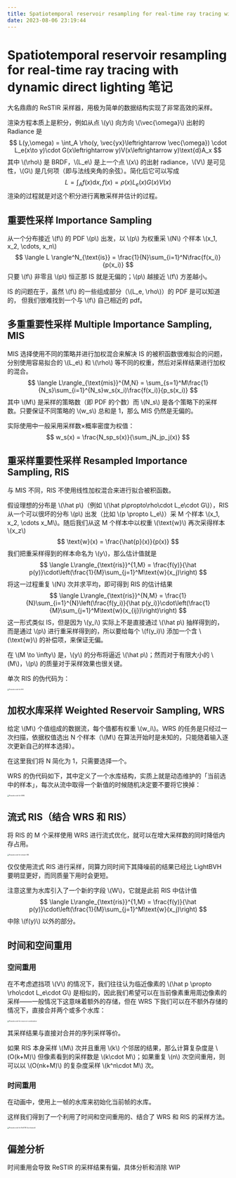 ```yaml
---
title: Spatiotemporal reservoir resampling for real-time ray tracing with dynamic direct lighting 笔记
date: 2023-08-06 23:19:44
---
```


# Spatiotemporal reservoir resampling for real-time ray tracing with dynamic direct lighting 笔记

大名鼎鼎的 ReSTIR 采样器，用极为简单的数据结构实现了非常高效的采样。

渲染方程本质上是积分，例如从点 \\(y\\) 向方向 \\(\vec{\omega}\\) 出射的 Radiance 是
$$
L(y,\omega) = \int_A \rho(y, \vec{yx}\leftrightarrow \vec{\omega}) \cdot L_e(x\to y)\cdot G(x\leftrightarrow y)V(x\leftrightarrow y)\text{d}A_x
$$
其中 \\(\rho\\) 是 BRDF，\\(L_e\\) 是上一个点 \\(x\\) 的出射 radiance，\\(V\\) 是可见性，\\(G\\) 是几何项（即与法线夹角的余弦）。简化后它可以写成
$$
L= \int_Af(x)\text{d}x, f(x) =\rho(x)L_e(x)G(x)V(x)
$$
渲染的过程就是对这个积分进行离散采样并估计的过程。

## 重要性采样 Importance Sampling

从一个分布接近 \\(f\\) 的 PDF \\(p\\) 出发，以 \\(p\\) 为权重采 \\(N\\) 个样本 \\(x_1, x_2, \cdots, x_n\\)
$$
\langle L \rangle^N_{\text{is}} = \frac{1}{N}\sum_{i=1}^N\frac{f(x_i)}{p(x_i)}
$$
只要 \\(f\\) 非零且 \\(p\\) 恒正那 IS 就是无偏的；\\(p\\) 越接近 \\(f\\) 方差越小。

IS 的问题在于，虽然 \\(f\\) 的一些组成部分（\\(L_e, \rho\\)）的 PDF 是可以知道的， 但我们很难找到一个与 \\(f\\) 自己相近的 pdf。

## 多重重要性采样 Multiple Importance Sampling, MIS

MIS 选择使用不同的策略并进行加权混合来解决 IS 的被积函数很难拟合的问题，分别使用容易拟合的 \\(L_e\\) 和 \\(\rho\\) 等不同的权重，然后对采样结果进行加权的混合。
$$
\langle L\rangle_{\text{mis}}^{M,N} = \sum_{s=1}^M\frac{1}{N_s}\sum_{i=1}^{N_s}w_s(x_i)\frac{f(x_i)}{p_s(x_i)}
$$
其中 \\(M\\) 是采样的策略数（即 PDF 的个数）而 \\(N_s\\) 是各个策略下的采样数。只要保证不同策略的 \\(w_s\\) 总和是 1，那么 MIS 仍然是无偏的。

实际使用中一般采用采样数×概率密度为权值：
$$
w_s(x) = \frac{N_sp_s(x)}{\sum_jN_jp_j(x)}
$$

 ## 重采样重要性采样 Resampled Importance Sampling, RIS

与 MIS 不同，RIS 不使用线性加权混合来进行拟合被积函数。

假设理想的分布是 \\(\hat p\\)（例如 \\(\hat p\propto\rho\cdot L_e\cdot G\\)），RIS 从一个可以很坏的分布 \\(p\\) 出发（比如 \\(p \propto L_e\\)）采 M 个样本 \\(x_1, x_2, \cdots x_M\\)。随后我们从这 M 个样本中以权重 \\(\text{w}\\) 再次采得样本 \\(x_z\\)
$$
\text{w}(x) = \frac{\hat{p}(x)}{p(x)}
$$
我们把重采样得到的样本命名为 \\(y\\)，那么估计值就是
$$
\langle L\rangle_{\text{ris}}^{1,M} = \frac{f(y)}{\hat p(y)}\cdot\left(\frac{1}{M}\sum_{j=1}^M\text{w}(x_j)\right)
$$
将这一过程重复 \\(N\\) 次并求平均，即可得到 RIS 的估计结果
$$
\langle L\rangle_{\text{ris}}^{N,M} = \frac{1}{N}\sum_{i=1}^{N}\left(\frac{f(y_i)}{\hat p(y_i)}\cdot\left(\frac{1}{M}\sum_{j=1}^M\text{w}(x_{ij})\right)\right)
$$
这一形式类似 IS，但是因为 \\(y_i\\) 实际上不是直接通过 \\(\hat p\\) 抽样得到的，而是通过 \\(p\\) 进行重采样得到的，所以要给每个 \\(f(y_i)\\) 添加一个含 \\(\text{w}\\) 的补偿项，来保证无偏。

在 \\(M \to \infty\\) 是，\\(y\\) 的分布将逼近 \\(\hat p\\)；然而对于有限大小的 \\(M\\)，\\(p\\) 的质量对于采样效果也很关键。

单次 RIS 的伪代码为：

<img src="/images/restir/ris.png" id="should-invert"  alt="Pseudocode for RIS" style="zoom: 25%;" />

## 加权水库采样 Weighted Reservoir Sampling, WRS

给定 \\(M\\) 个值组成的数据流，每个值都有权重 \\(w_i\\)。WRS 的任务是只经过一次扫描，依据权值选出 N 个样本（\\(M\\) 在算法开始时是未知的，只能随着输入逐次更新自己的样本选择）。

在这里我们将 N 简化为 1，只需要选择一个。

WRS 的伪代码如下，其中定义了一个水库结构，实质上就是动态维护的「当前选中的样本」，每次从流中取得一个新值的时候随机决定要不要将它换掉：

<img src="/images/restir/wrs.png" id="should-invert"  alt="Pseudocode for WRS" style="zoom: 25%;" />

## 流式 RIS（结合 WRS 和 RIS）

将 RIS 的 M 个采样使用 WRS 进行流式优化，就可以在增大采样数的同时降低内存占用。

<img src="/images/restir/stream-ris.png" id="should-invert"  alt="Pseudocode for stream RIS" style="zoom: 25%;" />

仅仅使用流式 RIS 进行采样，同算力同时间下其降噪前的结果已经比 LightBVH 要明显更好，而同质量下用时会更短。

注意这里为水库引入了一个新的字段 \\(W\\)，它就是此前 RIS 中估计值
$$
\langle L\rangle_{\text{ris}}^{1,M} = \frac{f(y)}{\hat p(y)}\cdot\left(\frac{1}{M}\sum_{j=1}^M\text{w}(x_j)\right)
$$
中除 \\(f(y)\\) 以外的部分。

## 时间和空间重用

### 空间重用

在不考虑遮挡项 \\(V\\) 的情况下，我们往往认为临近像素的 \\(\hat p \propto \rho\cdot L_e\cdot G\\) 是相似的，因此我们希望可以在当前像素重用周边像素的采样——一般情况下这意味着额外的存储，但在 WRS 下我们可以在不额外存储的情况下，直接合并两个或多个水库：

<img src="/images/restir/combining_reservoirs.png" id="should-invert"  alt="Pseudocode for reservoir combination" style="zoom: 25%;" />

其采样结果与直接对合并的序列采样等价。

如果 RIS 本身采样 \\(M\\) 次并且重用 \\(k\\) 个邻居的结果，那么计算复杂度是 \\(O(k+M)\\) 但像素看到的采样数是 \\(k\cdot M\\)；如果重复 \\(n\\) 次空间重用，则可以以 \\(O(nk+M)\\) 的复杂度采样 \\(k^n\cdot M\\) 次。

### 时间重用

在动画中，使用上一帧的水库来初始化当前帧的水库。



这样我们得到了一个利用了时间和空间重用的、结合了 WRS 和 RIS 的采样方法。

<img src="/images/restir/restir_biased.png" id="should-invert"  alt="Pseudocode for ReSTIR (but biased)" style="zoom: 25%;" />

## 偏差分析

时间重用会导致 ReSTIR 的采样结果有偏，具体分析和消除 WIP
